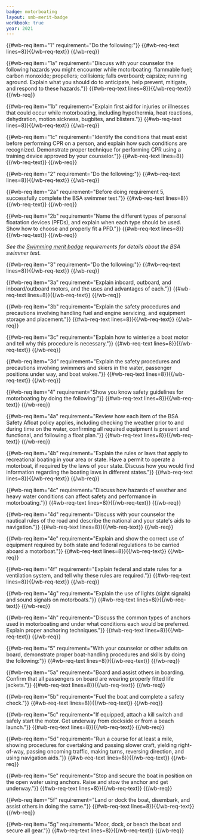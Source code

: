 ```yaml
---
badge: motorboating
layout: smb-merit-badge
workbook: true
year: 2021
---
```



{{#wb-req item="1" requirement="Do the following:"}}
{{#wb-req-text lines=8}}{{/wb-req-text}}
{{/wb-req}}

{{#wb-req item="1a" requirement="Discuss with your counselor the following hazards you might encounter while motorboating: flammable fuel; carbon monoxide; propellers; collisions; falls overboard; capsize; running aground. Explain what you should do to anticipate, help prevent, mitigate, and respond to these hazards."}}
{{#wb-req-text lines=8}}{{/wb-req-text}}
{{/wb-req}}

{{#wb-req item="1b" requirement="Explain first aid for injuries or illnesses that could occur while motorboating, including hypothermia, heat reactions, dehydration, motion sickness, bugbites, and blisters."}}
{{#wb-req-text lines=8}}{{/wb-req-text}}
{{/wb-req}}

{{#wb-req item="1c" requirement="Identify the conditions that must exist before performing CPR on a person, and explain how such conditions are recognized. Demonstrate proper technique for performing CPR using a training device approved by your counselor."}}
{{#wb-req-text lines=8}}{{/wb-req-text}}
{{/wb-req}}

{{#wb-req item="2" requirement="Do the following:"}}
{{#wb-req-text lines=8}}{{/wb-req-text}}
{{/wb-req}}

{{#wb-req item="2a" requirement="Before doing requirement 5, successfully complete the BSA swimmer test."}}
{{#wb-req-text lines=8}}{{/wb-req-text}}
{{/wb-req}}

{{#wb-req item="2b" requirement="Name the different types of personal floatation devices (PFDs), and explain when each type should be used. Show how to choose and properly fit a PFD."}}
{{#wb-req-text lines=8}}{{/wb-req-text}}
{{/wb-req}}

*See the [Swimming merit badge](../swimming/) requirements for details about the BSA swimmer test.*

{{#wb-req item="3" requirement="Do the following:"}}
{{#wb-req-text lines=8}}{{/wb-req-text}}
{{/wb-req}}

{{#wb-req item="3a" requirement="Explain inboard, outboard, and inboard/outboard motors, and the uses and advantages of each."}}
{{#wb-req-text lines=8}}{{/wb-req-text}}
{{/wb-req}}

{{#wb-req item="3b" requirement="Explain the safety procedures and precautions involving handling fuel and engine servicing, and equipment storage and placement."}}
{{#wb-req-text lines=8}}{{/wb-req-text}}
{{/wb-req}}

{{#wb-req item="3c" requirement="Explain how to winterize a boat motor and tell why this procedure is necessary."}}
{{#wb-req-text lines=8}}{{/wb-req-text}}
{{/wb-req}}

{{#wb-req item="3d" requirement="Explain the safety procedures and precautions involving swimmers and skiers in the water, passenger positions under way, and boat wakes."}}
{{#wb-req-text lines=8}}{{/wb-req-text}}
{{/wb-req}}

{{#wb-req item="4" requirement="Show you know safety guidelines for motorboating by doing the following:"}}
{{#wb-req-text lines=8}}{{/wb-req-text}}
{{/wb-req}}

{{#wb-req item="4a" requirement="Review how each item of the BSA Safety Afloat policy applies, including checking the weather prior to and during time on the water, confirming all required equipment is present and functional, and following a float plan."}}
{{#wb-req-text lines=8}}{{/wb-req-text}}
{{/wb-req}}

{{#wb-req item="4b" requirement="Explain the rules or laws that apply to recreational boating in your area or state. Have a permit to operate a motorboat, if required by the laws of your state. Discuss how you would find information regarding the boating laws in different states."}}
{{#wb-req-text lines=8}}{{/wb-req-text}}
{{/wb-req}}

{{#wb-req item="4c" requirement="Discuss how hazards of weather and heavy water conditions can affect safety and performance in motorboating."}}
{{#wb-req-text lines=8}}{{/wb-req-text}}
{{/wb-req}}

{{#wb-req item="4d" requirement="Discuss with your counselor the nautical rules of the road and describe the national and your state's aids to navigation."}}
{{#wb-req-text lines=8}}{{/wb-req-text}}
{{/wb-req}}

{{#wb-req item="4e" requirement="Explain and show the correct use of equipment required by both state and federal regulations to be carried aboard a motorboat."}}
{{#wb-req-text lines=8}}{{/wb-req-text}}
{{/wb-req}}

{{#wb-req item="4f" requirement="Explain federal and state rules for a ventilation system, and tell why these rules are required."}}
{{#wb-req-text lines=8}}{{/wb-req-text}}
{{/wb-req}}

{{#wb-req item="4g" requirement="Explain the use of lights (sight signals) and sound signals on motorboats."}}
{{#wb-req-text lines=8}}{{/wb-req-text}}
{{/wb-req}}

{{#wb-req item="4h" requirement="Discuss the common types of anchors used in motorboating and under what conditions each would be preferred. Explain proper anchoring techniques."}}
{{#wb-req-text lines=8}}{{/wb-req-text}}
{{/wb-req}}

{{#wb-req item="5" requirement="With your counselor or other adults on board, demonstrate proper boat-handling procedures and skills by doing the following:"}}
{{#wb-req-text lines=8}}{{/wb-req-text}}
{{/wb-req}}

{{#wb-req item="5a" requirement="Board and assist others in boarding. Confirm that all passengers on board are wearing properly fitted life jackets."}}
{{#wb-req-text lines=8}}{{/wb-req-text}}
{{/wb-req}}

{{#wb-req item="5b" requirement="Fuel the boat and complete a safety check."}}
{{#wb-req-text lines=8}}{{/wb-req-text}}
{{/wb-req}}

{{#wb-req item="5c" requirement="If equipped, attach a kill switch and safely start the motor. Get underway from dockside or from a beach launch."}}
{{#wb-req-text lines=8}}{{/wb-req-text}}
{{/wb-req}}

{{#wb-req item="5d" requirement="Run a course for at least a mile, showing procedures for overtaking and passing slower craft, yielding right-of-way, passing oncoming traffic, making turns, reversing direction, and using navigation aids."}}
{{#wb-req-text lines=8}}{{/wb-req-text}}
{{/wb-req}}

{{#wb-req item="5e" requirement="Stop and secure the boat in position on the open water using anchors. Raise and stow the anchor and get underway."}}
{{#wb-req-text lines=8}}{{/wb-req-text}}
{{/wb-req}}

{{#wb-req item="5f" requirement="Land or dock the boat, disembark, and assist others in doing the same."}}
{{#wb-req-text lines=8}}{{/wb-req-text}}
{{/wb-req}}

{{#wb-req item="5g" requirement="Moor, dock, or beach the boat and secure all gear."}}
{{#wb-req-text lines=8}}{{/wb-req-text}}
{{/wb-req}}
